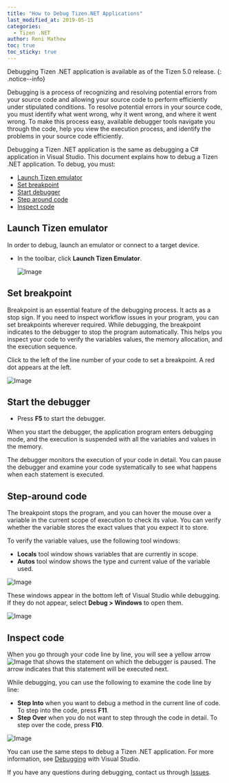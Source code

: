 ```yaml
---
title: "How to Debug Tizen.NET Applications"
last_modified_at: 2019-05-15
categories:
  - Tizen .NET
author: Reni Mathew
toc: true
toc_sticky: true
---
```


Debugging Tizen .NET application is available as of the Tizen 5.0 release.
{: .notice--info}

Debugging is a process of recognizing and resolving potential errors from your source code and allowing your source code to perform efficiently under stipulated conditions. To resolve potential errors in your source code, you must identify what went wrong, why it went wrong, and where it went wrong. To make this process easy, available debugger tools navigate you through the code, help you view the execution process, and identify the problems in your source code efficiently.

Debugging a Tizen .NET application is the same as debugging a C# application in Visual Studio. This document explains how to debug a Tizen .NET application. To debug, you must:

- [Launch Tizen emulator](#start-launch-tizen-emulator)
- [Set breakpoint](#set-breakpoint)
- [Start debugger](#start-debugger)
- [Step around code](#step-around-code)
- [Inspect code](#inspect-code)

## Launch Tizen emulator
In order to debug, launch an emulator or connect to a target device.

* In the toolbar, click **Launch Tizen Emulator**.

    ![Image]({{site.url}}{{site.baseurl}}/assets/images/posts/how-to-debug-TizenNET-application/launch-emulator.png)

## Set breakpoint
Breakpoint is an essential feature of the debugging process. It acts as a stop sign. If you need to inspect workflow issues in your program, you can set breakpoints wherever required. While debugging, the breakpoint indicates to the debugger to stop the program automatically. This helps you inspect your code to verify the variables values, the memory allocation, and the execution sequence.

Click to the left of the line number of your code to set a breakpoint. A red dot appears at the left.

![Image]({{site.url}}{{site.baseurl}}/assets/images/posts/how-to-debug-TizenNET-application/set-br.png)

## Start the debugger

* Press **F5** to start the debugger.

When you start the debugger, the application program enters debugging mode, and the execution is suspended with all the variables and values in the memory.

The debugger monitors the execution of your code in detail. You can pause the debugger and examine your code systematically to see what happens when each statement is executed.

## Step-around code
The breakpoint stops the program, and you can hover the mouse over a variable in the current scope of execution to check its value. You can verify whether the variable stores the exact values that you expect it to store.

To verify the variable values, use the following tool windows:

* **Locals** tool window shows variables that are currently in scope.
* **Autos** tool window shows the type and current value of the variable used.

![Image]({{site.url}}{{site.baseurl}}/assets/images/posts/how-to-debug-TizenNET-application/set-around.png)

These windows appear in the bottom left of Visual Studio while debugging. If they do not appear, select **Debug > Windows** to open them.

![Image]({{site.url}}{{site.baseurl}}/assets/images/posts/how-to-debug-TizenNET-application/set-around1.png)

## Inspect code
When you go through your code line by line, you will see a yellow arrow ![Image]({{site.url}}{{site.baseurl}}/assets/images/posts/how-to-debug-TizenNET-application/inspect-code1.png) that shows the statement on which the debugger is paused. The arrow indicates that this statement will be executed next.

While debugging, you can use the following to examine the code line by line:

* **Step Into** when you want to debug a method in the current line of code. To step into the code, press **F11**.
* **Step Over** when you do not want to step through the code in detail. To step over the code, press **F10**.

![Image]({{site.url}}{{site.baseurl}}/assets/images/posts/how-to-debug-TizenNET-application/inspect-code.png)

 You can use the same steps to debug a Tizen .NET application. For more information, see [Debugging](https://tutorials.visualstudio.com/vs-get-started/debugging) with Visual Studio.

If you have any questions during debugging, contact us through [Issues](https://github.com/Samsung/Tizen.NET/issues).
